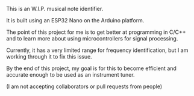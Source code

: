 This is an W.I.P. musical note identifier.

It is built using an ESP32 Nano on the Arduino platform.

The point of this project for me is to get better at programming in C/C++ and to learn more about using microcontrollers for signal processing.

Currently, it has a very limited range for frequency identification, but I am working through it to fix this issue.

By the end of this project, my goal is for this to become efficient and accurate enough to be used as an instrument tuner.

(I am not accepting collaborators or pull requests from people)
